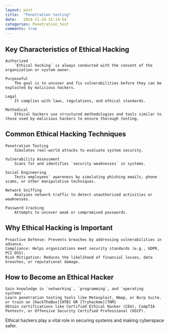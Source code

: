 ```yaml
---
layout: post
title:  "Penetration testing"
date:   2024-11-24 15:14:54
categories: Penetration_test
comments: true
---
```


## Key Characteristics of Ethical Hacking
    
	Authorized
        `Ethical hacking` is always conducted with the consent of the organization or system owner.

    Purposeful
        The goal is to uncover and fix vulnerabilities before they can be exploited by malicious hackers.

    Legal
        It complies with laws, regulations, and ethical standards.

    Methodical
        Ethical hackers use structured methodologies and tools similar to those used by malicious hackers to ensure thorough testing.

## Common Ethical Hacking Techniques

    Penetration Testing
        Simulates real-world attacks to evaluate system security.

    Vulnerability Assessment
        Scans for and identifies `security weaknesses` in systems.

    Social Engineering
        Tests employees' awareness by simulating phishing emails, phone scams, or other manipulative techniques.

    Network Sniffing
        Analyzes network traffic to detect unauthorized activities or weaknesses.

    Password Cracking
        Attempts to uncover weak or compromised passwords.

## Why Ethical Hacking is Important

    Proactive Defense: Prevents breaches by addressing vulnerabilities in advance.
    Compliance: Helps organizations meet security standards (e.g., GDPR, PCI DSS).
    Risk Mitigation: Reduces the likelihood of financial losses, data breaches, or reputational damage.

## How to Become an Ethical Hacker

    Gain knowledge in `networking`, `programming`, and `operating systems`.
    Learn penetration testing tools like Metasploit, Nmap, or Burp Suite.
	or train on [HackTheBox][HTB] OR [Tryhackme][THM]
    Obtain certifications like Certified Ethical Hacker (CEH), CompTIA Pentest+, or Offensive Security Certified Professional (OSCP).

Ethical hackers play a vital role in securing systems and making cyberspace safer.



[HTB]: https://www.hackthebox.com/
[THM]: https://tryhackme.com/
